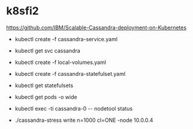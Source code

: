 # k8sfi2

https://github.com/IBM/Scalable-Cassandra-deployment-on-Kubernetes


  * kubectl create -f cassandra-service.yaml
  * kubectl get svc cassandra
  * kubectl create -f local-volumes.yaml
  * kubectl create -f cassandra-statefulset.yaml
  * kubectl get statefulsets
  * kubectl get pods -o wide
  * kubectl exec -ti cassandra-0 -- nodetool status

  * ./cassandra-stress write n=1000 cl=ONE -node 10.0.0.4
